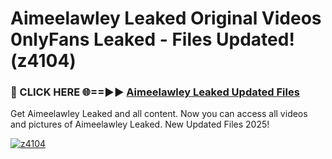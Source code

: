 # Aimeelawley Leaked Original Videos 0nlyFans Leaked - Files Updated! (z4104)

<h3>🔴 CLICK HERE 🌐==►► <a href="https://tinyurl.com/ehrbuxhb" rel="nofollow">Aimeelawley Leaked Updated Files</a></h3>

Get Aimeelawley Leaked and all content. Now you can access all videos and pictures of Aimeelawley Leaked. New Updated Files 2025!

[![z4104](https://i.imgur.com/lVYEuWS.gif)](https://tinyurl.com/ehrbuxhb)
